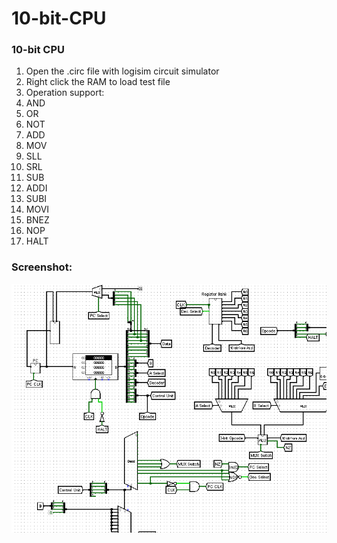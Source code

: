# 10-bit-CPU
### 10-bit CPU

1. Open the .circ file with logisim circuit simulator
2. Right click the RAM to load test file
3. Operation support:
  1. AND
  2. OR
  3. NOT
  4. ADD
  5. MOV
  6. SLL
  7. SRL
  8. SUB
  9. ADDI
  10. SUBI
  11. MOVI
  12. BNEZ
  13. NOP
  14. HALT
  ### Screenshot:
  ![screenshot](screenshot.PNG)
